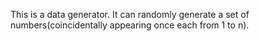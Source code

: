 This is a data generator.
It can randomly generate a set of numbers(coincidentally appearing once each from 1 to n).